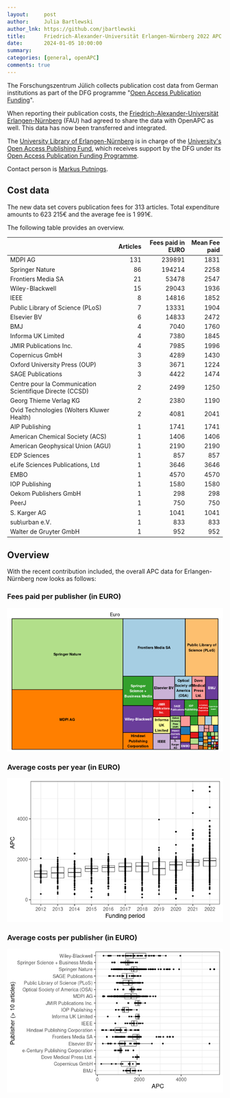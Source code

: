 ```yaml
---
layout:     post
author:     Julia Bartlewski
author_lnk: https://github.com/jbartlewski
title:      Friedrich-Alexander-Universität Erlangen-Nürnberg 2022 APC data integrated
date:       2024-01-05 10:00:00
summary:    
categories: [general, openAPC]
comments: true
---
```





The Forschungszentrum Jülich collects publication cost data from German institutions as part of the DFG programme "[Open Access Publication Funding](https://www.fz-juelich.de/en/zb/open-science/open-access/monitoring-dfg-oa-publication-funding)".

When reporting their publication costs, the [Friedrich-Alexander-Universität Erlangen-Nürnberg](https://www.fau.de/) (FAU) had agreed to share the data with OpenAPC as well. This data has now been transferred and integrated.

The [University Library of Erlangen-Nürnberg](http://www.ub.fau.de/index-en.shtml) is in charge of the [University's Open Access Publishing Fund](https://ub.fau.de/en/research/open-access/funding-options/), which receives support by the DFG under its [Open Access Publication Funding Programme](https://www.dfg.de/en/research_funding/programmes/infrastructure/lis/open_access/infrastructure_funding/).

Contact person is [Markus Putnings](mailto:markus.putnings@fau.de).

## Cost data



The new data set covers publication fees for 313 articles. Total expenditure amounts to 623 215€ and the average fee is 1 991€.

The following table provides an overview. 



|                                                         | Articles| Fees paid in EURO| Mean Fee paid|
|:--------------------------------------------------------|--------:|-----------------:|-------------:|
|MDPI AG                                                  |      131|            239891|          1831|
|Springer Nature                                          |       86|            194214|          2258|
|Frontiers Media SA                                       |       21|             53478|          2547|
|Wiley-Blackwell                                          |       15|             29043|          1936|
|IEEE                                                     |        8|             14816|          1852|
|Public Library of Science (PLoS)                         |        7|             13331|          1904|
|Elsevier BV                                              |        6|             14833|          2472|
|BMJ                                                      |        4|              7040|          1760|
|Informa UK Limited                                       |        4|              7380|          1845|
|JMIR Publications Inc.                                   |        4|              7985|          1996|
|Copernicus GmbH                                          |        3|              4289|          1430|
|Oxford University Press (OUP)                            |        3|              3671|          1224|
|SAGE Publications                                        |        3|              4422|          1474|
|Centre pour la Communication Scientifique Directe (CCSD) |        2|              2499|          1250|
|Georg Thieme Verlag KG                                   |        2|              2380|          1190|
|Ovid Technologies (Wolters Kluwer Health)                |        2|              4081|          2041|
|AIP Publishing                                           |        1|              1741|          1741|
|American Chemical Society (ACS)                          |        1|              1406|          1406|
|American Geophysical Union (AGU)                         |        1|              2190|          2190|
|EDP Sciences                                             |        1|               857|           857|
|eLife Sciences Publications, Ltd                         |        1|              3646|          3646|
|EMBO                                                     |        1|              4570|          4570|
|IOP Publishing                                           |        1|              1580|          1580|
|Oekom Publishers GmbH                                    |        1|               298|           298|
|PeerJ                                                    |        1|               750|           750|
|S. Karger AG                                             |        1|              1041|          1041|
|sub\urban e.V.                                           |        1|               833|           833|
|Walter de Gruyter GmbH                                   |        1|               952|           952|



## Overview

With the recent contribution included, the overall APC data for Erlangen-Nürnberg now looks as follows:

### Fees paid per publisher (in EURO)

![plot of chunk tree_fau_2024_01_05_full](/figure/tree_fau_2024_01_05_full-1.png)

###  Average costs per year (in EURO)

![plot of chunk box_fau_2024_01_05_year_full](/figure/box_fau_2024_01_05_year_full-1.png)

###  Average costs per publisher (in EURO)

![plot of chunk box_fau_2024_01_05_publisher_full](/figure/box_fau_2024_01_05_publisher_full-1.png)
